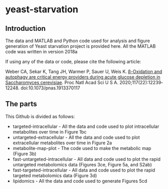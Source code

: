 # yeast-starvation

## Introduction

The data and MATLAB and Python code used for analysis and figure generation of Yeast starvation project is provided here. All the MATLAB code was written in version 2018a

If using any of the data or code, please cite the following article:

Weber CA, Sekar K, Tang JH, Warmer P, Sauer U, Weis K. [β-Oxidation and autophagy are critical energy providers during acute glucose depletion in Saccharomyces cerevisiae](https://www.pnas.org/content/117/22/12239). Proc Natl Acad Sci U S A. 2020;117(22):12239‐12248. doi:10.1073/pnas.1913370117


## The parts
This Github is divided as follows:
* targeted-intracellular - All the data and code used to plot intracellular metabolites over time in Figure 1bc
* untargeted-extracellular - All the data and code used to plot extracellular metabolites over time in Figure 2a
* metabolite-map-plot - The code used to make the metabolic map (Figure 3b)
* fast-untargeted-intracellular - All data and code used to plot the rapid untargeted metabolomics data (Figures 3ce, Figure 5a, and S2ab)
* fast-targeted-intracellular - All data and code used to plot the rapid targeted metabolomics data (Figure 3d)
* lipidomics - All the data and code used to generate Figures 5cd
